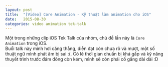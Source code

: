 ```yaml
---
layout: post
title:  "[Video] Core Animation - Kỹ thuật làm animation cho iOS"
date:   2015-08-30
categories: video animation tek-talk
---
```


Một trong những clip iOS Tek Talk của nhóm, chủ đề lần này là `Core Animation` trong iOS.  
Buổi talk này mình hơi căng thẳng, diễn đạt còn chưa rõ và mượt, một số thuật ngữ mình phát âm bị sai :(. Có lẽ thời gian chuẩn bị khá gấp và kỹ năng thuyết trình trước đám đông còn kém, mình sẽ còn phải cố gắng dài dài :D  

<p><div class="youtube" id="OiztICC3sNA"></div></p>
<!--more-->
